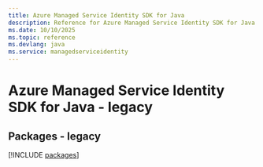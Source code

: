 ```yaml
---
title: Azure Managed Service Identity SDK for Java
description: Reference for Azure Managed Service Identity SDK for Java
ms.date: 10/10/2025
ms.topic: reference
ms.devlang: java
ms.service: managedserviceidentity
---
```

# Azure Managed Service Identity SDK for Java - legacy
## Packages - legacy
[!INCLUDE [packages](managed-service-identity-index.md)]